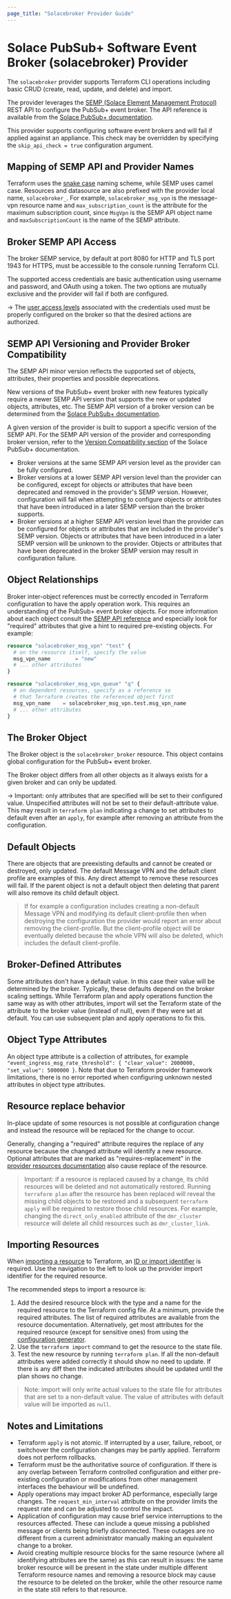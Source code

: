 ```yaml
---
page_title: "Solacebroker Provider Guide"
---
```


# Solace PubSub+ Software Event Broker (solacebroker) Provider

The `solacebroker` provider supports Terraform CLI operations including basic CRUD (create, read, update, and delete) and import.

The provider leverages the [SEMP (Solace Element Management Protocol)](https://docs.solace.com/Admin/SEMP/Using-SEMP.htm) REST API to configure the PubSub+ event broker. The API reference is available from the [Solace PubSub+ documentation](https://docs.solace.com/API-Developer-Online-Ref-Documentation/swagger-ui/appliance/config/index.html).

This provider supports configuring software event brokers and will fail if applied against an appliance. This check may be overridden by specifying the `skip_api_check = true` configuration argument.

## Mapping of SEMP API and Provider Names

Terraform uses the [snake case](https://en.wikipedia.org/wiki/Snake_case) naming scheme, while SEMP uses camel case. Resources and datasource are also prefixed with the provider local name, `solacebroker_`.  For example, `solacebroker_msg_vpn` is the message-vpn resource name and `max_subscription_count` is the attribute for the maximum subscription count, since `MsgVpn` is the SEMP API object name and `maxSubscriptionCount` is the name of the SEMP attribute.

## Broker SEMP API Access

The broker SEMP service, by default at port 8080 for HTTP and TLS port 1943 for HTTPS, must be accessible to the console running Terraform CLI.

The supported access credentials are basic authentication using username and password, and OAuth using a token. The two options are mutually exclusive and the provider will fail if both are configured.

-> The [user access levels](https://docs.solace.com/Admin/CLI-User-Access-Levels.htm) associated with the credentials used must be properly configured on the broker so that the desired actions are authorized.

## SEMP API Versioning and Provider Broker Compatibility

The SEMP API minor version reflects the supported set of objects, attributes, their properties and possible deprecations.

New versions of the PubSub+ event broker with new features typically require a newer SEMP API version that supports the new or updated objects, attributes, etc. The SEMP API version of a broker version can be determined from the [Solace PubSub+ documentation](https://docs.solace.com/Admin/SEMP/SEMP-API-Versions.htm#SEMP_v2_to_SolOS_Version_Mapping).

A given version of the provider is built to support a specific version of the SEMP API. For the SEMP API version of the provider and corresponding broker version, refer to the [Version Compatibility section](https://docs.solace.com/Admin/SEMP/Declarative-SEMP.htm#Version) of the Solace PubSub+ documentation.

* Broker versions at the same SEMP API version level as the provider can be fully configured.
* Broker versions at a lower SEMP API version level than the provider can be configured, except for objects or attributes that have been deprecated and removed in the provider's SEMP version. However, configuration will fail when attempting to configure objects or attributes that have been introduced in a later SEMP version than the broker supports.
* Broker versions at a higher SEMP API version level than the provider can be configured for objects or attributes that are included in the provider's SEMP version. Objects or attributes that have been introduced in a later SEMP version will be unknown to the provider. Objects or attributes that have been deprecated in the broker SEMP version may result in configuration failure.

## Object Relationships

Broker inter-object references must be correctly encoded in Terraform configuration to have the apply operation work. This requires an understanding of the PubSub+ event broker objects. For more information about each object consult the [SEMP API reference](https://docs.solace.com/API-Developer-Online-Ref-Documentation/swagger-ui/software-broker/config/index.htm) and especially look for "required" attributes that give a hint to required pre-existing objects.
For example:

```terraform
resource "solacebroker_msg_vpn" "test" {
  # on the resource itself, specify the value
  msg_vpn_name        = "new"
  # ... other attributes
}

resource "solacebroker_msg_vpn_queue" "q" {
  # on dependent resources, specify as a reference so
  # that Terraform creates the referenced object first
  msg_vpn_name    = solacebroker_msg_vpn.test.msg_vpn_name
  # ... other attributes
}
```

## The Broker Object

The Broker object is the `solacebroker_broker` resource. This object contains global configuration for the PubSub+ event broker.

The Broker object differs from all other objects as it always exists for a given broker and can only be updated.

-> Important: only attributes that are specified will be set to their configured value. Unspecified attributes will not be set to their default-attribute value. This may result in `terraform plan` indicating a change to set attributes to default even after an `apply`, for example after removing an attribute from the configuration.

## Default Objects

There are objects that are preexisting defaults and cannot be created or destroyed, only updated. The default Message VPN and the default client profile are examples of this. Any direct attempt to remove these resources will fail. If the parent object is not a default object then deleting that parent will also remove its child default object.

> If for example a configuration includes creating a non-default Message VPN and modifying its default client-profile then when destroying the configuration the provider would report an error about removing the client-profile. But the client-profile object will be eventually deleted because the whole VPN will also be deleted, which includes the default client-profile.

## Broker-Defined Attributes

Some attributes don't have a default value. In this case their value will be determined by the broker. Typically, these defaults depend on the broker scaling settings. While Terraform plan and apply operations function the same way as with other attributes, import will set the Terraform state of the attribute to the broker value (instead of null), even if they were set at default. You can use subsequent plan and apply operations to fix this.

## Object Type Attributes

An object type attribute is a collection of attributes, for example `"event_ingress_msg_rate_threshold": { "clear_value": 2000000, "set_value": 5000000 }`. Note that due to Terraform provider framework limitations, there is no error reported when configuring unknown nested attributes in object type attributes.

## Resource replace behavior

In-place update of some resources is not possible at configuration change  and instead the resource will be replaced for the change to occur.

Generally, changing a "required" attribute requires the replace of any resource because the changed attribute will identify a new resource. Optional attributes that are marked as "requires-replacement" in the [provider resources documentation](https://registry.terraform.io/providers/SolaceProducts/solacebroker/latest/docs) also cause replace of the resource.

> Important: if a resource is replaced caused by a change, its child resources will be deleted and not automatically restored. Running `terraform plan` after the resource has been replaced will reveal the missing child objects to be restored and a subsequent `terraform apply` will be required to restore those child resources. For example, changing the `direct_only_enabled` attribute of the `dmr_cluster` resource will delete all child resources such as `dmr_cluster_link`.

## Importing Resources

When [importing a resource](https://developer.hashicorp.com/terraform/cli/commands/import) to Terraform, an [ID or import identifier](https://developer.hashicorp.com/terraform/language/import#import-id) is required. Use the navigation to the left to look up the provider import identifier for the required resource.

The recommended steps to import a resource is:

1. Add the desired resource block with the type and a name for the required resource to the Terraform config file. At a minimum, provide the required attributes. The list of required attributes are available from the resource documentation. Alternatively, get most attributes for the required resource (except for sensitive ones) from using the [configuration generator](https://registry.terraform.io/providers/SolaceProducts/solacebroker/latest/docs/guides/config-generator).
1. Use the `terraform import` command to get the resource to the state file.
1. Test the new resource by running `terraform plan`. If all the non-default attributes were added correctly it should show no need to update. If there is any diff then the indicated attributes should be updated until the plan shows no change.

> Note: import will only write actual values to the state file for attributes that are set to a non-default value. The value of attributes with default value will be imported as `null`.

## Notes and Limitations

* Terraform `apply` is not atomic.  If interrupted by a user, failure, reboot, or switchover the configuration changes may be partly applied.  Terraform does not perform rollbacks.
* Terraform must be the authoritative source of configuration.  If there is any overlap between Terraform controlled configuration and either pre-existing configuration or modifications from other management interfaces the behaviour will be undefined.
* Apply operations may impact broker AD performance, especially large changes.  The `request_min_interval` attribute on the provider limits the request rate and can be adjusted to control the impact.
* Application of configuration may cause brief service interruptions to the resources affected.  These can include a queue missing a published message or clients being briefly disconnected.  These outages are no different from a current administrator manually making an equivalent change to a broker.
* Avoid creating multiple resource blocks for the same resource (where all identifying attributes are the same) as this can result in issues: the same broker resource will be present in the state under multiple different Terraform resource names and removing a resource block may cause the resource to be deleted on the broker, while the other resource name in the state still refers to that resource.